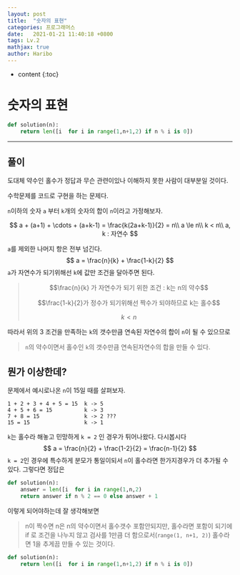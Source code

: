 ```yaml
---
layout: post
title:  "숫자의 표현"
categories: 프로그래머스
date:   2021-01-21 11:40:18 +0800
tags: Lv.2
mathjax: true
author: Haribo
---
```


* content
{:toc}
# 숫자의 표현

```python
def solution(n):
    return len([i  for i in range(1,n+1,2) if n % i is 0])
```

---









## 풀이

도대체 약수인 홀수가 정답과 무슨 관련이있나 이해하지 못한 사람이 대부분일 것이다.

수학문제를 코드로 구현을 하는 문제다.  

`n`이하의 숫자 `a` 부터 `k`개의 숫자의 합이 `n`이라고 가정해보자.  


$$
a + (a+1) + \cdots + (a+k-1) = \frac{k(2a+k-1)}{2} = n\\
a \le n\\
k < n\\
a, k : 자연수
$$


`a`를 제외한 나머지 항은 전부 넘긴다.
$$
a = \frac{n}{k} + \frac{1-k}{2}
$$
`a`가 자연수가 되기위해선 `k`에 값만 조건을 달아주면 된다.

> $$\frac{n}{k} 가 자연수가 되기 위한 조건 : k는 n의 약수$$
>
> $$\frac{1-k}{2}가 정수가 되기위해선 짝수가 되야하므로 k는 홀수$$
>
> $$ k < n$$

따라서 위의 3 조건을 만족하는 `k`의 갯수만큼 연속된 자연수의 합이 `n`이 될 수 있으므로

>  `n`의 약수이면서 홀수인 `k`의 갯수만큼 연속된자연수의 합을 만들 수 있다.

## 뭔가 이상한데?

문제에서 예시로나온 `n`이 15일 때를 살펴보자.

```
1 + 2 + 3 + 4 + 5 = 15  k -> 5
4 + 5 + 6 = 15          k -> 3
7 + 8 = 15              k -> 2 ???
15 = 15                 k -> 1
```

`k`는 홀수라 해놓고 민망하게 `k = 2` 인 경우가 튀어나왔다. 다시봅시다
$$
a = \frac{n}{2} + \frac{1-2}{2} = \frac{n-1}{2}
$$
`k = 2`인 경우에 특수하게 분모가 통일이되서 `n`이 홀수라면 한가지경우가 더 추가될 수 있다. 그렇다면 정답은

```python
def solution(n):
    answer = len([i  for i in range(1,n,2)
    return answer if n % 2 == 0 else answer + 1
```

이렇게 되어야하는데 잘 생각해보면 

> n이 짝수면 n은 n의 약수이면서 홀수갯수 포함안되지만, 홀수라면 포함이 되기에 if 로 조건을 나누지 않고 검사를 1만큼 더 함으로서(`range(1, n+1, 2)`) 홀수라면 1을 추게끔 만들 수 있는 것이다.

```python
def solution(n):
    return len([i  for i in range(1,n+1,2) if n % i is 0])
```

